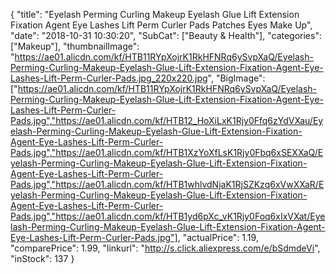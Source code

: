 {
	"title": "Eyelash Perming Curling Makeup Eyelash Glue Lift Extension Fixation Agent Eye Lashes Lift Perm Curler Pads Patches Eyes Make Up",
	"date": "2018-10-31 10:30:20",
	"SubCat": ["Beauty & Health"],
	"categories": ["Makeup"],
	"thumbnailImage": "https://ae01.alicdn.com/kf/HTB11RYpXojrK1RkHFNRq6ySvpXaQ/Eyelash-Perming-Curling-Makeup-Eyelash-Glue-Lift-Extension-Fixation-Agent-Eye-Lashes-Lift-Perm-Curler-Pads.jpg_220x220.jpg",
	"BigImage": ["https://ae01.alicdn.com/kf/HTB11RYpXojrK1RkHFNRq6ySvpXaQ/Eyelash-Perming-Curling-Makeup-Eyelash-Glue-Lift-Extension-Fixation-Agent-Eye-Lashes-Lift-Perm-Curler-Pads.jpg","https://ae01.alicdn.com/kf/HTB12_HoXiLxK1Rjy0Ffq6zYdVXau/Eyelash-Perming-Curling-Makeup-Eyelash-Glue-Lift-Extension-Fixation-Agent-Eye-Lashes-Lift-Perm-Curler-Pads.jpg","https://ae01.alicdn.com/kf/HTB1XzYoXfLsK1Rjy0Fbq6xSEXXaQ/Eyelash-Perming-Curling-Makeup-Eyelash-Glue-Lift-Extension-Fixation-Agent-Eye-Lashes-Lift-Perm-Curler-Pads.jpg","https://ae01.alicdn.com/kf/HTB1whlvdNjaK1RjSZKzq6xVwXXaR/Eyelash-Perming-Curling-Makeup-Eyelash-Glue-Lift-Extension-Fixation-Agent-Eye-Lashes-Lift-Perm-Curler-Pads.jpg","https://ae01.alicdn.com/kf/HTB1yd6pXc_vK1Rjy0Foq6xIxVXat/Eyelash-Perming-Curling-Makeup-Eyelash-Glue-Lift-Extension-Fixation-Agent-Eye-Lashes-Lift-Perm-Curler-Pads.jpg"],
	"actualPrice": 1.19,
	"comparePrice": 1.99,
	"linkurl": "http://s.click.aliexpress.com/e/bSdmdeVi",
	"inStock": 137
}
